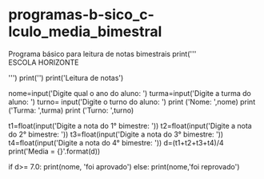 # programas-b-sico_c-lculo_media_bimestral
Programa básico para leitura de notas bimestrais 
print('''  
 ESCOLA HORIZONTE 

''')
print('')
print('Leitura de notas')

nome=input('Digite qual o ano do aluno: ')
turma=input('Digite a turma do aluno: ')
turno= input('Digite  o turno do aluno: ')
print ('Nome: ',nome)
print ('Turma: ',turma)
print ('Turno: ',turno)

t1=float(input('Digite a nota do 1° bimestre: '))
t2=float(input('Digite a nota do 2° bimestre: '))
t3=float(input('Digite a nota do 3° bimestre: '))
t4=float(input('Digite a nota do 4° bimestre: '))
d=(t1+t2+t3+t4)/4
print('Media = {}'.format(d))

if d>= 7.0:
 print(nome, 'foi aprovado')
else:
  print(nome,'foi reprovado')
